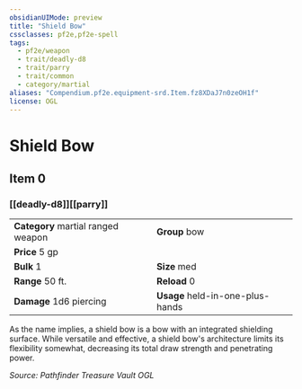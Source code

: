 ```yaml
---
obsidianUIMode: preview
title: "Shield Bow"
cssclasses: pf2e,pf2e-spell
tags:
  - pf2e/weapon
  - trait/deadly-d8
  - trait/parry
  - trait/common
  - category/martial
aliases: "Compendium.pf2e.equipment-srd.Item.fz8XDaJ7n0zeOH1f"
license: OGL
---
```

# Shield Bow
## Item 0
### [[deadly-d8]][[parry]]

|  |  |
| -- | -- |
| **Category** martial ranged weapon | **Group** bow |
| **Price** 5 gp |  |
| **Bulk** 1 | **Size** med |
|**Range** 50 ft.| **Reload** 0|
| **Damage** 1d6 piercing  | **Usage** held-in-one-plus-hands |



As the name implies, a shield bow is a bow with an integrated shielding surface. While versatile and effective, a shield bow's architecture limits its flexibility somewhat, decreasing its total draw strength and penetrating power.

*Source: Pathfinder Treasure Vault*
*OGL*
